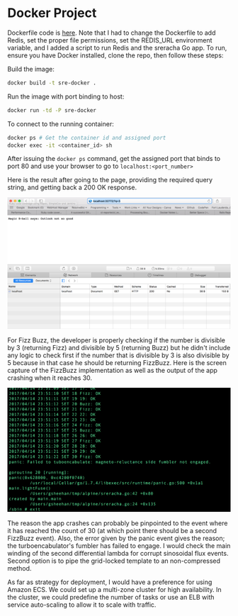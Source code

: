# Docker Project
Dockerfile code is [here](Dockerfile). Note that I had to change the Dockerfile to add Redis, set the proper file permissions, set the REDIS_URL environment variable, and I added a script to run Redis and the sreracha Go app. To run, ensure you have Docker installed, clone the repo, then follow these steps:

Build the image:
```bash
docker build -t sre-docker .
```

Run the image with port binding to host:
```bash
docker run -td -P sre-docker
```

To connect to the running container:
```bash
docker ps # Get the container id and assigned port
docker exec -it <container_id> sh
```

After issuing the `docker ps` command, get the assigned port that binds to port 80 and use your browser to go to `localhost:<port_number>`

Here is the result after going to the page, providing the required query string, and getting back a 200 OK response.

![browser capture](webpage200_ok.png)

For Fizz Buzz, the developer is properly checking if the number is divisible by 3 (returning Fizz) and divisible by 5 (returning Buzz) but he didn't include any logic to check first if the number that is divisible by 3 is also divisible by 5 because in that case he should be returning FizzBuzz. Here is the screen capture of the FizzBuzz implementation as well as the output of the app crashing when it reaches 30.

![terminal capture](terminal.png)

The reason the app crashes can probably be pinpointed to the event where it has reached the count of 30 (at which point there should be a second FizzBuzz event). Also, the error given by the panic event gives the reason; the turboencabulator's fumbler has failed to engage. I would check the main winding of the second differential lambda for corrupt sinosoidal flux events. Second option is to pipe the grid-locked template to an non-compressed method.

As far as strategy for deployment, I would have a preference for using Amazon ECS. We could set up a multi-zone cluster for high availability. In the cluster, we could predefine the number of tasks or use an ELB with service auto-scaling to allow it to scale with traffic.
